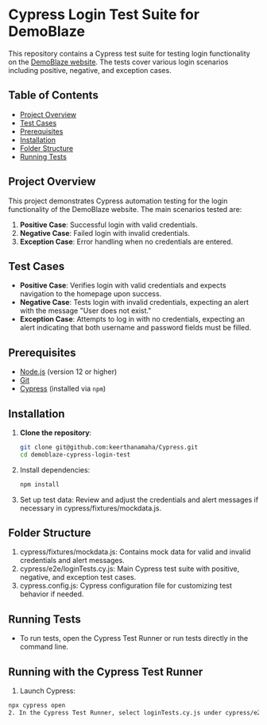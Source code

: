 # Cypress Login Test Suite for DemoBlaze

This repository contains a Cypress test suite for testing login functionality on the [DemoBlaze website](https://www.demoblaze.com/index.html). The tests cover various login scenarios including positive, negative, and exception cases.

## Table of Contents
- [Project Overview](#project-overview)
- [Test Cases](#test-cases)
- [Prerequisites](#prerequisites)
- [Installation](#installation)
- [Folder Structure](#folder-structure)
- [Running Tests](#running-tests)


## Project Overview

This project demonstrates Cypress automation testing for the login functionality of the DemoBlaze website. The main scenarios tested are:
1. **Positive Case**: Successful login with valid credentials.
2. **Negative Case**: Failed login with invalid credentials.
3. **Exception Case**: Error handling when no credentials are entered.

## Test Cases

- **Positive Case**: Verifies login with valid credentials and expects navigation to the homepage upon success.
- **Negative Case**: Tests login with invalid credentials, expecting an alert with the message "User does not exist."
- **Exception Case**: Attempts to log in with no credentials, expecting an alert indicating that both username and password fields must be filled.

## Prerequisites

- [Node.js](https://nodejs.org/) (version 12 or higher)
- [Git](https://git-scm.com/)
- [Cypress](https://www.cypress.io/) (installed via `npm`)

## Installation

1. **Clone the repository**:
   ```bash
   git clone git@github.com:keerthanamaha/Cypress.git
   cd demoblaze-cypress-login-test
2. Install dependencies:
   ```bash
   npm install
3. Set up test data: Review and adjust the credentials and alert messages if necessary in cypress/fixtures/mockdata.js.

## Folder Structure

1. cypress/fixtures/mockdata.js: Contains mock data for valid and invalid credentials and alert messages.
2. cypress/e2e/loginTests.cy.js: Main Cypress test suite with positive, negative, and exception test cases.
3. cypress.config.js: Cypress configuration file for customizing test behavior if needed.

## Running Tests
- To run tests, open the Cypress Test Runner or run tests directly in the command line.

## Running with the Cypress Test Runner
1. Launch Cypress:
```bash
npx cypress open
2. In the Cypress Test Runner, select loginTests.cy.js under cypress/e2e to run the tests interactively.
